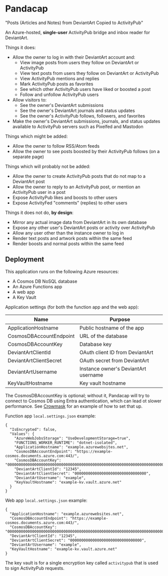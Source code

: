 # Pandacap

"Posts (Articles and Notes) from DeviantArt Copied to ActivityPub"

An Azure-hosted, **single-user** ActivityPub bridge and inbox reader for DeviantArt.

Things it does:

* Allow the owner to log in with their DeviantArt account and:
    * View image posts from users they follow on DeviantArt or ActivityPub
    * View text posts from users they follow on DeviantArt or ActivityPub
    * View ActivityPub mentions and replies
    * Mark ActivityPub posts as favorites
    * See which other ActivityPub users have liked or boosted a post
    * Follow and unfollow ActivityPub users
* Allow visitors to:
    * See the owner's DeviantArt submissions
    * See the owner's DeviantArt journals and status updates
    * See the owner's ActivityPub follows, followers, and favorites
* Make the owner's DeviantArt submissions, journals, and status updates available to ActivityPub servers such as Pixelfed and Mastodon

Things which might be added:

* Allow the owner to follow RSS/Atom feeds
* Allow the owner to see posts boosted by their ActivityPub follows (on a separate page)

Things which will probably not be added:

* Allow the owner to create ActivityPub posts that do not map to a DeviantArt post
* Allow the owner to reply to an ActivityPub post, or mention an ActivityPub user in a post
* Expose ActivityPub likes and boosts to other users
* Expose ActivityFed "comments" (replies) to other users

Things it does not do, **by design**:

* Mirror any actual image data from DeviantArt in its own database
* Expose any other user's DeviantArt posts or activity over ActivityPub
* Allow any user other than the instance owner to log in
* Render text posts and artwork posts within the same feed
* Render boosts and normal posts within the same feed

## Deployment

This application runs on the following Azure resources:

* A Cosmos DB NoSQL database
* An Azure Functions app
* A web app
* A Key Vault

Application settings (for both the function app and the web app):

| Name                    | Purpose                        
| ----------------------- | -------------------------------------
| ApplicationHostname     | Public hostname of the app
| CosmosDBAccountEndpoint | URL of the database
| CosmosDBAccountKey      | Database key
| DeviantArtClientId      | OAuth client ID from DeviantArt
| DeviantArtClientSecret  | OAuth secret from DeviantArt
| DeviantArtUsername      | Instance owner's DeviantArt username
| KeyVaultHostname        | Key vault hostname

The CosmosDBAccountKey is optional; without it, Pandacap will try to connect
to Cosmos DB using Entra authentication, which can lead ot slower performance.
See [Crowmask](https://github.com/IsaacSchemm/Crowmask/) for an example of how
to set that up.

Function app `local.settings.json` example:

    {
      "IsEncrypted": false,
      "Values": {
        "AzureWebJobsStorage": "UseDevelopmentStorage=true",
        "FUNCTIONS_WORKER_RUNTIME": "dotnet-isolated",
        "ApplicationHostname": "example.azurewebsites.net",
        "CosmosDBAccountEndpoint": "https://example-cosmos.documents.azure.com:443/",
        "CosmosDBAccountKey": "00000000000000000000000000000000000000000000000000000000000000000000000000000000000000==",
        "DeviantArtClientId": "12345",
        "DeviantArtClientSecret": "00000000000000000000000000000000",
        "DeviantArtUsername": "example",
        "KeyVaultHostname": "example-kv.vault.azure.net"
      }
    }

Web app `local.settings.json` example:

    {
      "ApplicationHostname": "example.azurewebsites.net",
      "CosmosDBAccountEndpoint": "https://example-cosmos.documents.azure.com:443/",
      "CosmosDBAccountKey": "00000000000000000000000000000000000000000000000000000000000000000000000000000000000000==",
      "DeviantArtClientId": "12345",
      "DeviantArtClientSecret": "00000000000000000000000000000000",
      "DeviantArtUsername": "example",
      "KeyVaultHostname": "example-kv.vault.azure.net"
    }

The key vault is for a single encryption key called `activitypub` that is used
to sign ActivityPub requests.
